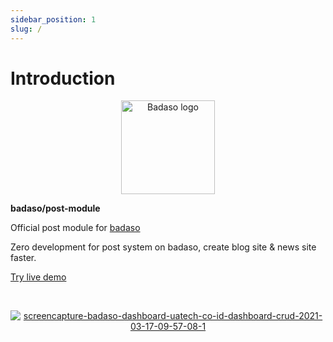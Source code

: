 ```yaml
---
sidebar_position: 1
slug: /
---
```


# Introduction

<p align="center">
  <a href="https://badaso-docs.uatech.co.id/">
    <img src="/img/badaso-post-logo.png" width="150px" alt="Badaso logo" />  
  </a>
  <p><b>badaso/post-module</b></p>
</p>

<p align="left">Official post module for <a href="https://github.com/uasoft-indonesia/badaso">badaso</a></p>
<p align="left">Zero development for post system on badaso, create blog site & news site faster.</p>
<p align="left"><a href="https://badaso-demo.uatech.co.id/post" target="_blank">Try live demo</a></p>
<br />
<p align="center">
  <a href="https://badaso-docs.uatech.co.id/">
    <img src="https://badaso-post.uatech.co.id/img/badaso-post-module-preview.png" alt="screencapture-badaso-dashboard-uatech-co-id-dashboard-crud-2021-03-17-09-57-08-1" />
  </a>
</p>
